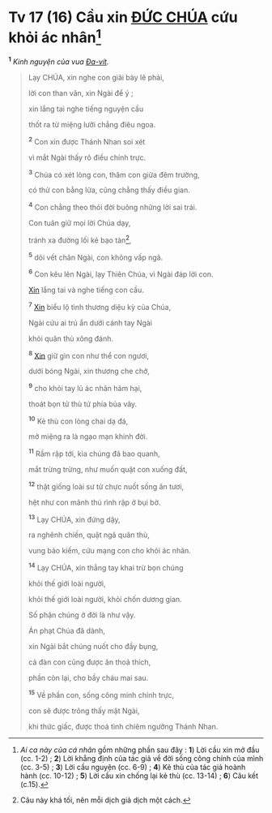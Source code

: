 # Tv 17 (16) Cầu xin [ĐỨC CHÚA]() cứu khỏi ác nhân[^1-06c7150e-beb1-49ad-b06b-3617e4ab2f22]

<sup><b>1</b></sup> _Kinh nguyện của vua [Đa-vít]()._

> Lạy CHÚA, xin nghe con giãi bày lẽ phải,
>
> lời con than vãn, xin Ngài để ý ;
>
> xin lắng tai nghe tiếng nguyện cầu
>
> thốt ra từ miệng lưỡi chẳng điêu ngoa.
>
> <sup><b>2</b></sup> Con xin được Thánh Nhan soi xét
>
> vì mắt Ngài thấy rõ điều chính trực.
>
> <sup><b>3</b></sup> Chúa có xét lòng con, thăm con giữa đêm trường,
>
> có thử con bằng lửa, cũng chẳng thấy điều gian.
>
> <sup><b>4</b></sup> Con chẳng theo thói đời buông những lời sai trái.
>
> Con tuân giữ mọi lời Chúa dạy,
>
> tránh xa đường lối kẻ bạo tàn[^2-06c7150e-beb1-49ad-b06b-3617e4ab2f22],
>
> <sup><b>5</b></sup> dõi vết chân Ngài, con không vấp ngã.
>
> <sup><b>6</b></sup> Con kêu lên Ngài, lạy Thiên Chúa, vì Ngài đáp lời con.
>
> [Xin]() lắng tai và nghe tiếng con cầu.
>
> <sup><b>7</b></sup> [Xin]() biểu lộ tình thương diệu kỳ của Chúa,
>
> Ngài cứu ai trú ẩn dưới cánh tay Ngài
>
> khỏi quân thù xông đánh.
>
> <sup><b>8</b></sup> [Xin]() giữ gìn con như thể con ngươi,
>
> dưới bóng Ngài, xin thương che chở,
>
> <sup><b>9</b></sup> cho khỏi tay lũ ác nhân hãm hại,
>
> thoát bọn tử thù tứ phía bủa vây.
>
> <sup><b>10</b></sup> Kẻ thù con lòng chai dạ đá,
>
> mở miệng ra là ngạo mạn khinh đời.
>
> <sup><b>11</b></sup> Rầm rập tới, kìa chúng đã bao quanh,
>
> mắt trừng trừng, như muốn quật con xuống đất,
>
> <sup><b>12</b></sup> thật giống loài sư tử chực nuốt sống ăn tươi,
>
> hệt như con mãnh thú rình rập ở bụi bờ.
>
> <sup><b>13</b></sup> Lạy CHÚA, xin đứng dậy,
>
> ra nghênh chiến, quật ngã quân thù,
>
> vung bảo kiếm, cứu mạng con cho khỏi ác nhân.
>
> <sup><b>14</b></sup> Lạy CHÚA, xin thẳng tay khai trừ bọn chúng
>
> khỏi thế giới loài người,
>
> khỏi thế giới loài người, khỏi chốn dương gian.
>
> Số phận chúng ở đời là như vậy.
>
> Án phạt Chúa đã dành,
>
> xin Ngài bắt chúng nuốt cho đầy bụng,
>
> cả đàn con cũng được ăn thoả thích,
>
> phần còn lại, cho bầy cháu mai sau.
>
> <sup><b>15</b></sup> Về phần con, sống công minh chính trực,
>
> con sẽ được trông thấy mặt Ngài,
>
> khi thức giấc, được thoả tình chiêm ngưỡng Thánh Nhan.

[^1-06c7150e-beb1-49ad-b06b-3617e4ab2f22]: _Ai ca này của cá nhân_ gồm những phần sau đây : **1**) Lời cầu xin mở đầu (cc. 1-2) ; **2**) Lời khẳng định của tác giả về đời sống công chính của mình (cc. 3-5) ; **3**) Lời cầu nguyện (cc. 6-9) ; **4**) Kẻ thù của tác giả hoành hành (cc. 10-12) ; **5**) Lời cầu xin chống lại kẻ thù (cc. 13-14) ; **6**) Câu kết (c.15).

[^2-06c7150e-beb1-49ad-b06b-3617e4ab2f22]: Câu này khá tối, nên mỗi dịch giả dịch một cách.
